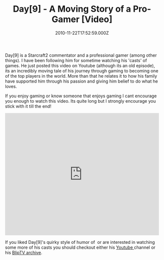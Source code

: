 ﻿---
coverImage: /images/fallback-post-header.png
date: "2010-11-22T17:52:59.000Z"
tags:
  - emotional
  - gaming
  - starcraft2
  - tale
  - video
  - watch
title: "Day[9] - A Moving Story of a Pro-Gamer [Video]"
oldUrl: /fun-amp-videos/day9-a-moving-story-of-a-pro-gamer-video
---

Day[9] is a Starcraft2 commentator and a professional gamer (among other things). I have been following him for sometime watching his 'casts' of games. He just posted this video on Youtube (although its an old episode), its an incredibly moving tale of his journey through gaming to becoming one of the top players in the world. More than that he relates it to how his family have supported him through his passion and giving him belief to do what he loves.

<!-- more -->

If you enjoy gaming or know someone that enjoys gaming I cant encourage you enough to watch this video. Its quite long but I strongly encourage you stick with it till the end!

<iframe width="100%" height="400" src="https://www.youtube.com/embed/NJztfsXKcPQ" frameborder="0" allow="accelerometer; autoplay; clipboard-write; encrypted-media; gyroscope; picture-in-picture" allowfullscreen></iframe>

If you liked Day[9]'s quirky style of humor of  or are interested in watching some more of his casts you should checkout either his [Youtube ](https://www.youtube.com/user/day9tv)channel or his [BlipTV archive](https://www.youtube.com/user/day9tv).
